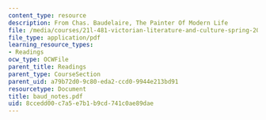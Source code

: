 ```yaml
---
content_type: resource
description: From Chas. Baudelaire, The Painter Of Modern Life
file: /media/courses/21l-481-victorian-literature-and-culture-spring-2003/8ccedd00c7a5e7b1b9cd741c0ae89dae_baud_notes.pdf
file_type: application/pdf
learning_resource_types:
- Readings
ocw_type: OCWFile
parent_title: Readings
parent_type: CourseSection
parent_uid: a79b72d0-9c80-eda2-ccd0-9944e213bd91
resourcetype: Document
title: baud_notes.pdf
uid: 8ccedd00-c7a5-e7b1-b9cd-741c0ae89dae
---
```

